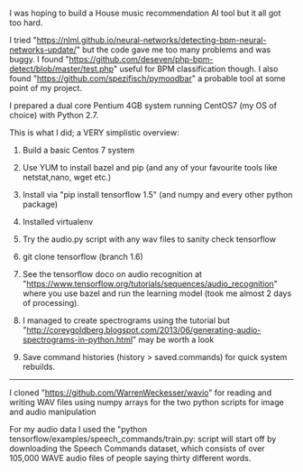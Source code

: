 I was hoping to build a House music recommendation AI tool but it all got too hard.

I tried "https://nlml.github.io/neural-networks/detecting-bpm-neural-networks-update/" but the code gave me too many problems and was buggy.
I found "https://github.com/deseven/php-bpm-detect/blob/master/test.php" useful for BPM classification though.
I also found "https://github.com/spezifisch/pymoodbar" a probable tool at some point of my project.

I prepared a dual core Pentium 4GB system running CentOS7 (my OS of choice) with Python 2.7.

This is what I did; a VERY simplistic overview:

1. Build a basic Centos 7 system

2. Use YUM to install bazel and pip (and any of your favourite tools like netstat,nano, wget etc.)

3. Install via "pip install tensorflow 1.5" (and numpy and every other python package)

4. Installed virtualenv

5. Try the audio.py script with any wav files to sanity check tensorflow

6. git clone tensorflow (branch 1.6)

7. See the tensorflow doco on audio recognition at "https://www.tensorflow.org/tutorials/sequences/audio_recognition" where you use bazel and run the learning model (took me almost 2 days of processing).

8. I managed to create spectrograms using the tutorial but "http://coreygoldberg.blogspot.com/2013/06/generating-audio-spectrograms-in-python.html" may be worth a look 

8. Save command histories (history > saved.commands) for quick system rebuilds.

---------

I cloned "https://github.com/WarrenWeckesser/wavio" for reading and writing WAV files using numpy arrays for the two python scripts for image and audio manipulation

For my audio data I used the "python tensorflow/examples/speech_commands/train.py: script will start off by downloading the Speech Commands dataset, which consists of over 105,000 WAVE audio files of people saying thirty different words.
